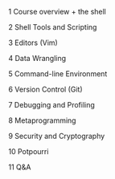 
1 Course overview + the shell

2 Shell Tools and Scripting

3 Editors (Vim)

4 Data Wrangling

5 Command-line Environment

6 Version Control (Git)

7 Debugging and Profiling

8 Metaprogramming

9 Security and Cryptography

10 Potpourri

11 Q&A
